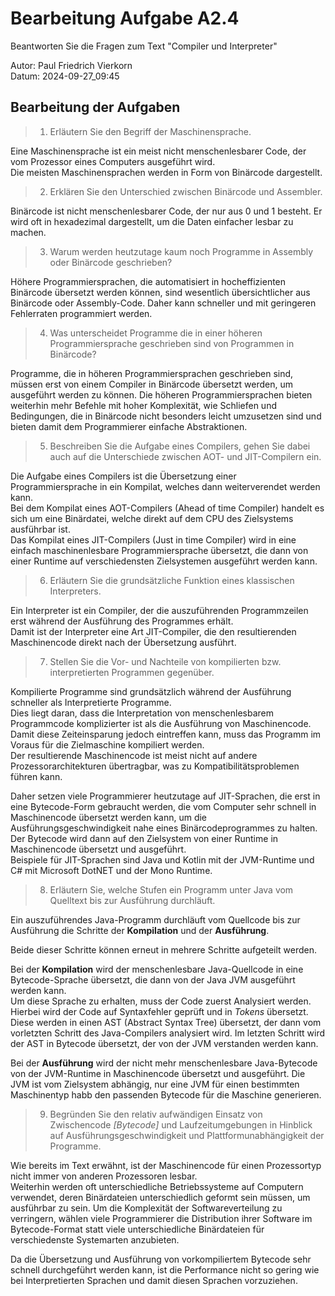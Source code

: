 # Bearbeitung Aufgabe A2.4

Beantworten Sie die Fragen zum Text "Compiler und Interpreter"

Autor: Paul Friedrich Vierkorn  
Datum: 2024-09-27_09:45

## Bearbeitung der Aufgaben

> 1. Erläutern Sie den Begriff der Maschinensprache.

Eine Maschinensprache ist ein meist nicht menschenlesbarer Code, der vom Prozessor eines Computers ausgeführt wird.  
Die meisten Maschinensprachen werden in Form von Binärcode dargestellt.

> 2. Erklären Sie den Unterschied zwischen Binärcode und Assembler.

Binärcode ist nicht menschenlesbarer Code, der nur aus 0 und 1 besteht.
Er wird oft in hexadezimal dargestellt, um die Daten einfacher lesbar zu machen.

> 3. Warum werden heutzutage kaum noch Programme in Assembly oder Binärcode geschrieben?

Höhere Programmiersprachen, die automatisiert in hocheffizienten Binärcode übersetzt werden können, sind wesentlich übersichtlicher aus Binärcode oder Assembly-Code.
Daher kann schneller und mit geringeren Fehlerraten programmiert werden.

> 4. Was unterscheidet Programme die in einer höheren Programmiersprache geschrieben sind von Program­men in Binärcode?

Programme, die in höheren Programmiersprachen geschrieben sind, müssen erst von einem Compiler in Binärcode übersetzt werden, um ausgeführt werden zu können.
Die höheren Programmiersprachen bieten weiterhin mehr Befehle mit hoher Komplexität, wie Schliefen und Bedingungen, die in Binärcode nicht besonders leicht umzusetzen sind und bieten damit dem Programmierer einfache Abstraktionen.

> 5. Beschreiben Sie die Aufgabe eines Compilers, gehen Sie dabei auch auf die Unterschiede zwischen AOT- und JIT-Compilern ein.

Die Aufgabe eines Compilers ist die Übersetzung einer Programmiersprache in ein Kompilat, welches dann weiterverendet werden kann.  
Bei dem Kompilat eines AOT-Compilers (Ahead of time Compiler) handelt es sich um eine Binärdatei, welche direkt auf dem CPU des Zielsystems ausführbar ist.  
Das Kompilat eines JIT-Compilers (Just in time Compiler) wird in eine einfach maschinenlesbare Programmiersprache übersetzt, die dann von einer Runtime auf verschiedensten Zielsystemen ausgeführt werden kann.

> 6. Erläutern Sie die grundsätzliche Funktion eines klassischen Interpreters.

Ein Interpreter ist ein Compiler, der die auszuführenden Programmzeilen erst während der Ausführung des Programmes erhält.  
Damit ist der Interpreter eine Art JIT-Compiler, die den resultierenden Maschinencode direkt nach der Übersetzung ausführt.

> 7. Stellen Sie die Vor- und Nachteile von kompilierten bzw. interpretierten Programmen gegenüber.

Kompilierte Programme sind grundsätzlich während der Ausführung schneller als Interpretierte Programme.  
Dies liegt daran, dass die Interpretation von menschenlesbarem Programmcode komplizierter ist als die Ausführung von Maschinencode.  
Damit diese Zeiteinsparung jedoch eintreffen kann, muss das Programm im Voraus für die Zielmaschine kompiliert werden.  
Der resultierende Maschinencode ist meist nicht auf andere Prozessorarchitekturen übertragbar, was zu Kompatibilitätsproblemen führen kann.

Daher setzen viele Programmierer heutzutage auf JIT-Sprachen, die erst in eine Bytecode-Form gebraucht werden, die vom Computer sehr schnell in Maschinencode übersetzt werden kann, um die Ausführungsgeschwindigkeit nahe eines Binärcodeprogrammes zu halten.
Der Bytecode wird dann auf den Zielsystem von einer Runtime in Maschinencode übersetzt und ausgeführt.  
Beispiele für JIT-Sprachen sind Java und Kotlin mit der JVM-Runtime und C# mit Microsoft DotNET und der Mono Runtime.

> 8. Erläutern Sie, welche Stufen ein Programm unter Java vom Quelltext bis zur Ausführung durch­läuft.

Ein auszuführendes Java-Programm durchläuft vom Quellcode bis zur Ausführung die Schritte der **Kompilation** und der **Ausführung**.

Beide dieser Schritte können erneut in mehrere Schritte aufgeteilt werden.

Bei der **Kompilation** wird der menschenlesbare Java-Quellcode in eine Bytecode-Sprache übersetzt, die dann von der Java JVM ausgeführt werden kann.  
Um diese Sprache zu erhalten, muss der Code zuerst Analysiert werden.
Hierbei wird der Code auf Syntaxfehler geprüft und in *Tokens* übersetzt.  
Diese werden in einen AST (Abstract Syntax Tree) übersetzt, der dann vom vorletzten Schritt des Java-Compilers analysiert wird.
Im letzten Schritt wird der AST in Bytecode übersetzt, der von der JVM verstanden werden kann.

Bei der **Ausführung** wird der nicht mehr menschenlesbare Java-Bytecode von der JVM-Runtime in Maschinencode übersetzt und ausgeführt.
Die JVM ist vom Zielsystem abhängig, nur eine JVM für einen bestimmten Maschinentyp habb den passenden Bytecode für die Maschine generieren.

> 9. Begründen Sie den relativ aufwändigen Einsatz von Zwischencode *\[Bytecode]* und Laufzeitumgebungen in Hinblick auf Ausführungsgeschwindigkeit und Plattformunabhängigkeit der Programme.

Wie bereits im Text erwähnt, ist der Maschinencode für einen Prozessortyp nicht immer von anderen Prozessoren lesbar.  
Weiterhin werden oft unterschiedliche Betriebssysteme auf Computern verwendet, deren Binärdateien unterschiedlich geformt sein müssen, um ausführbar zu sein.
Um die Komplexität der Softwareverteilung zu verringern, wählen viele Programmierer die Distribution ihrer Software im Bytecode-Format statt viele unterschiedliche Binärdateien für verschiedenste Systemarten anzubieten.

Da die Übersetzung und Ausführung von vorkompiliertem Bytecode sehr schnell durchgeführt werden kann, ist die Performance nicht so gering wie bei Interpretierten Sprachen und damit diesen Sprachen vorzuziehen.

